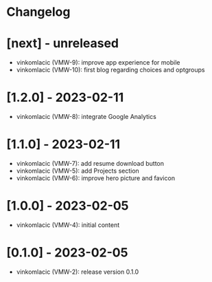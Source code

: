 # Changelog

# [next] - unreleased
- vinkomlacic (VMW-9): improve app experience for mobile
- vinkomlacic (VMW-10): first blog regarding choices and optgroups

# [1.2.0] - 2023-02-11
- vinkomlacic (VMW-8): integrate Google Analytics

# [1.1.0] - 2023-02-11
- vinkomlacic (VMW-7): add resume download button
- vinkomlacic (VMW-5): add Projects section
- vinkomlacic (VMW-6): improve hero picture and favicon

# [1.0.0] - 2023-02-05
- vinkomlacic (VMW-4): initial content

# [0.1.0] - 2023-02-05
- vinkomlacic (VMW-2): release version 0.1.0
